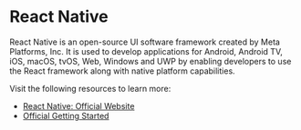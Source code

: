 # React Native

React Native is an open-source UI software framework created by Meta Platforms, Inc. It is used to develop applications for Android, Android TV, iOS, macOS, tvOS, Web, Windows and UWP by enabling developers to use the React framework along with native platform capabilities.

Visit the following resources to learn more:

- [React Native: Official Website](https://reactnative.dev/)
- [Official Getting Started](https://reactnative.dev/docs/getting-started)
